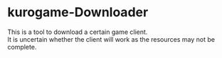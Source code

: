 # kurogame-Downloader

This is a tool to download a certain game client.  
It is uncertain whether the client will work as the resources may not be complete.